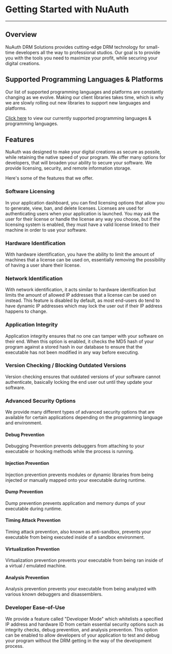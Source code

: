 # Getting Started with NuAuth

<hr>

## Overview

NuAuth DRM Solutions provides cutting-edge DRM technology for small-time developers all the way to professional studios. Our goal is to provide you with the tools you need to maximize your profit, while securing your digital creations.

## Supported Programming Languages & Platforms

Our list of supported programming languages and platforms are constantly changing as we evolve. Making our client libraries takes time, which is why we are slowly rolling out new libraries to support new languages and platforms.

[Click here](#) to view our currently supported programming languages & programming languages.

## Features

NuAuth was designed to make your digital creations as secure as possile, while retaining the native speed of your program. We offer many options for developers, that will broaden your ability to secure your software. We provide licensing, security, and remote information storage.

Here's some of the features that we offer.

### Software Licensing

In your application dashboard, you can find licensing options that allow you to generate, view, ban, and delete licenses. Licenses are used for authenticating users when your application is launched. You may ask the user for their license or handle the license any way you choose, but if the licensing system is enabled, they must have a valid license linked to their machine in order to use your software.

### Hardware Identification

With hardware identification, you have the ability to limit the amount of machines that a license can be used on, essentially removing the possibility of having a user share their license.

### Network Identification

With network identification, it acts similar to hardware identification but limits the amount of allowed IP addresses that a license can be used on instead. This feature is disabled by default, as most end-users do tend to have dynamic IP addresses which may lock the user out if their IP address happens to change.

### Application Integrity

Application integrity ensures that no one can tamper with your software on their end. When this option is enabled, it checks the MD5 hash of your program against a stored hash in our database to ensure that the executable has not been modified in any way before executing.

### Version Checking / Blocking Outdated Versions

Version checking ensures that outdated versions of your software cannot authenticate, basically locking the end user out until they update your software.

### Advanced Security Options

We provide many different types of advanced security options that are available for certain applications depending on the programming language and environment.

#### Debug Prevention

Debugging Prevention prevents debuggers from attaching to your executable or hooking methods while the process is running.

#### Injection Prevention

Injection prevention prevents modules or dynamic libraries from being injected or manually mapped onto your executable during runtime.

#### Dump Prevention

Dump prevention prevents application and memory dumps of your executable during runtime.

#### Timing Attack Prevention

Timing attack prevention, also known as anti-sandbox, prevents your executable from being executed inside of a sandbox environment.

#### Virtualization Prevention

Virtualization prevention prevents your executable from being ran inside of a virtual / emulated machine.

#### Analysis Prevention

Analysis prevention prevents your executable from being analyzed with various known debuggers and disassemblers.

### Developer Ease-of-Use

We provide a feature called "Developer Mode" which whitelists a specified IP address and hardware ID from certain essential security options such as integrity checks, debug prevention, and analysis prevention. This option can be enabled to allow developers of your application to test and debug your program without the DRM getting in the way of the development process.